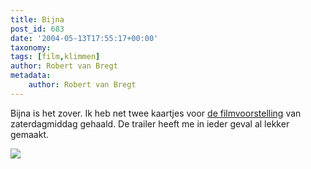 ```yaml
---
title: Bijna
post_id: 683
date: '2004-05-13T17:55:17+00:00'
taxonomy:
tags: [film,klimmen]
author: Robert van Bregt
metadata:
    author: Robert van Bregt
---
```

Bijna is het zover. Ik heb net twee kaartjes voor [de filmvoorstelling](../touching-the-void) van zaterdagmiddag gehaald. De trailer heeft me in ieder geval al lekker gemaakt.

![](https://www.youtube.com/watch?v=t65VrYZ2U9s)
